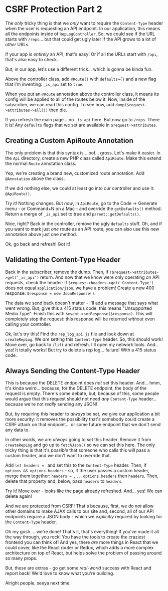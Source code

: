 # CSRF Protection Part 2

The *only* tricky thing is that we *only* want to require the `Content-Type`
header when the user is requesting an API endpoint. In our application, this
means all the endpoints inside of `RepLogController`. So, we could see if the URL
starts with `/reps`... but that could get ugly later if the API grows to a lot
of *other* URLs.

If your app is *entirely* an API, that's easy! Or if all the URLs start with
`/api`, that's also easy to check.

But, in our app, let's use a different trick... which is gonna be kinda fun.

Above the controller class, add `@Route()` with `defaults={}` and a new flag that
I'm inventing: `_is_api` set to `true`.

When you put an `@Route` annotation above the controller class, it means its config
will be applied to all of the routes below it. Now, inside of the subscriber, we
can read this config. To see how, add `dump($request->attributes->all())` then die.

If you refresh the main page... no `_is_api` here. But now go to `/reps`. There
it is! Any `defaults` flags that we set are available in `$request->attributes`.

## Creating a Custom ApiRoute Annotation

The only problem is that this syntax is... oof... gross. Let's make it easier. In
the `Api` directory, create a new PHP class called `ApiRoute`. Make this extend
the normal `Route` annotation class.

Yep, we're creating a brand new, customized route annotation. Add `@Annotation`
above the class.

If we did nothing else, we could at least go into our controller and use it:
`@ApiRoute()`.

Try it! Nothing changes. But *now*, in `ApiRoute`, go to the Code -> Generate menu -
or Command+N on a Mac - and override the `getDefaults()` method. Return a merge
of `_is_api` set to true and `parent::getDefaults()`.

Nice, right? Back in the controller, remove the ugly `defaults` stuff. Oh, and
if you want to mark just *one* route as an API route, you can also use this new
annotation above just one method.

Ok, go back and refresh! Got it!

## Validating the Content-Type Header

Back in the subscriber, remove the dump. Then, if `!$request->attributes->get('_is_api')`
return. And now that we know were only operating on API requests, check the header:
if `$request->headers->get('Content-Type')` does not equal `application/json`,
we have a problem! Create a new 400 response: `$response = new JsonResponse()`.

The data we send back doesn't matter - I'll add a message that says what went
wrong. But, give this a 415 status code: this means "Unsupported Media Type".
Finish this with `$event->setResponse($response)`. This will completely stop the
request: this response will be returned *without* even calling your controller.

Ok, let's try this! Find the `rep_log_api.js` file and look down at `createRepLog`.
We *are* setting this `Content-Type` header. So, this should work! Move over,
go back to `/lift` and refresh. I'll open my network tools. And.. yea! It totally
works! But try to delete a rep log... failure! With a 415 status code.

## Always Sending the Content-Type Header

This is because the DELETE endpoint does *not* set this header. And... hmm, it's
kinda weird... because, for the DELETE endpoint, the body of the request is empty.
There's some debate, but, because of this, some people would argue that this request
should not need *any* `Content-Type` header... because we're not *really* sending
any JSON!

But, by requiring this header to *always* be set, we give our application a bit
more security: it removes the possibility that's somebody could create a CSRF
attack on that endpoint... or some future endpoint that we don't send any data to.

In other words, we are *always* going to set this header. Remove it from
`createRepLog` and go up to `fetchJson()` so we can set this here. The only tricky
thing is that it's *possible* that someone who calls this will pass a custom header,
and we don't want to override that.

Add `let headers = ` and set this to the `Content-Type` header. Then, if
`options && options.headers` - so, if the user passes a custom header, merge them
together: `headers = `, `...options.headers` then `headers`. Then, delete that
property and, below, pass `headers` to `headers`.

Try it! Move over - looks like the page already refreshed. And... yes! We can
delete again!

And we are protected from CSRF! That's because, first, we do *not* allow other
domains to make AJAX calls to our site and, second, all of our API endpoints require
a JSON body - which we *explicitly* required by looking for the `Content-Type`
header.

Oh my gosh.... we're done! That's it, that's everything! If you've made it all
the way through, you rock! You have the tools to create the craziest frontend
you can think of! And yes, there *are* more things in React that we could cover,
like the React router or Redux, which adds a more complex architecture on top
of React, but helps solve the problem of passing around so many props.

But, these are extras - go get some *real-world* success with React and report
back! We'd love to know what you're building.

Alright people, seeya next time.
